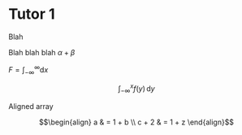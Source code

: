 # Tutor 1

Blah

Blah blah blah $\alpha + \beta$

$F = \int_{-\infty}^{\infty} \mathrm{d}x$

```math
\int_{-\infty}^{x} f(y)\, \mathrm{d}y
```

Aligned array
```math
\begin{align}
a & = 1 + b \\
c + 2 & = 1 + z
\end{align}
```